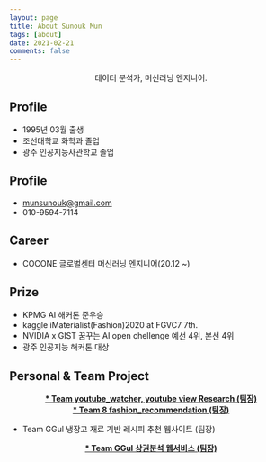 ```yaml
---
layout: page
title: About Sunouk Mun
tags: [about]
date: 2021-02-21
comments: false
---
```

    
<center> 데이터 분석가, 머신러닝 엔지니어.</center>

## Profile
* 1995년 03월 출생
* 조선대학교 화학과 졸업
* 광주 인공지능사관학교 졸업

## Profile
* munsunouk@gmail.com
* 010-9594-7114

## Career
* COCONE 글로벌센터 머신러닝 엔지니어(20.12 ~)

## Prize
* KPMG AI 해커톤 준우승
* kaggle iMaterialist(Fashion)2020 at FGVC7 7th.
* NVIDIA x GIST 꿈꾸는 AI open chellenge 예선 4위, 본선 4위
* 광주 인공지능 해커톤 대상

## Personal & Team Project
<center><a href="https://munsunouk.github.io//First_project/"><b>* Team youtube_watcher, youtube view Research (팀장)</b></a></center>


<center><a href="https://munsunouk.github.io//Third_project/"><b>* Team 8 fashion_recommendation (팀장)</b></a></center>

* Team GGul 냉장고 재료 기반 레시피 추천 웹사이트 (팀장)

<center><a href="https://munsunouk.github.io//Second_project/"><b>* Team GGul 상권분석 웹서비스 (팀장)</b></a></center>
